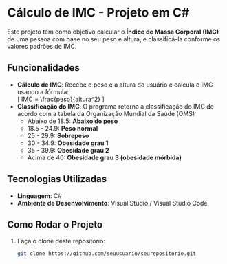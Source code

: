 # Cálculo de IMC - Projeto em C#

Este projeto tem como objetivo calcular o **Índice de Massa Corporal (IMC)** de uma pessoa com base no seu peso e altura, e classificá-la conforme os valores padrões de IMC.

## Funcionalidades

- **Cálculo de IMC**: Recebe o peso e a altura do usuário e calcula o IMC usando a fórmula:  
  \[
  IMC = \frac{peso}{altura^2}
  \]
- **Classificação do IMC**: O programa retorna a classificação do IMC de acordo com a tabela da Organização Mundial da Saúde (OMS):
  - Abaixo de 18.5: **Abaixo do peso**
  - 18.5 - 24.9: **Peso normal**
  - 25 - 29.9: **Sobrepeso**
  - 30 - 34.9: **Obesidade grau 1**
  - 35 - 39.9: **Obesidade grau 2**
  - Acima de 40: **Obesidade grau 3 (obesidade mórbida)**

## Tecnologias Utilizadas

- **Linguagem**: C#
- **Ambiente de Desenvolvimento**: Visual Studio / Visual Studio Code

## Como Rodar o Projeto

1. Faça o clone deste repositório:
   ```bash
   git clone https://github.com/seuusuario/seurepositorio.git
